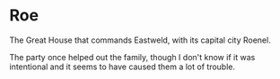 # Roe

The Great House that commands Eastweld, with its capital city Roenel.

The party once helped out the family, though I don't know if it was intentional and it seems to have caused them a lot of trouble.
